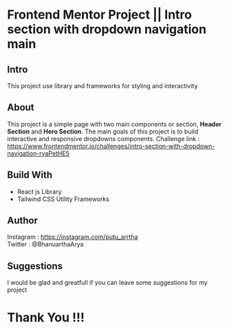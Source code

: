 # Frontend Mentor Project || Intro section with dropdown navigation main
## Intro
This project use library and frameworks for styling and interactivity
## About 
This project is a simple page with two main components or section, **Header Section** and **Hero Section**. The main goals of this project is to build interactive and responsive dropdowns components. Challenge link : https://www.frontendmentor.io/challenges/intro-section-with-dropdown-navigation-ryaPetHE5 
## Build With 
- React js Library 
- Tailwind CSS Utility Frameworks
## Author 
Instagram : https://instagram.com/putu_arrtha  
Twitter : @BhanuarthaArya
## Suggestions 
I would be glad and greatfull if you can leave some suggestions for my project
# Thank You !!!

